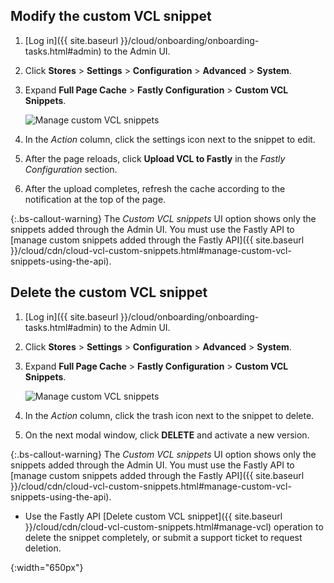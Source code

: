 ## Modify the custom VCL snippet

1. [Log in]({{ site.baseurl }}/cloud/onboarding/onboarding-tasks.html#admin) to the Admin UI.

1. Click **Stores** > **Settings** > **Configuration** > **Advanced** > **System**.

1. Expand **Full Page Cache** > **Fastly Configuration** > **Custom VCL Snippets**.

   ![Manage custom VCL snippets]

1. In the _Action_ column, click the settings icon next to the snippet to edit.

1. After the page reloads, click **Upload VCL to Fastly** in the *Fastly Configuration* section.

1. After the upload completes, refresh the cache according to the notification at the top of the page.

{:.bs-callout-warning}
The *Custom VCL snippets* UI option shows only the snippets added through the Admin UI. You must use the Fastly API to [manage custom snippets added through the Fastly API]({{ site.baseurl }}/cloud/cdn/cloud-vcl-custom-snippets.html#manage-custom-vcl-snippets-using-the-api).

## Delete the custom VCL snippet

1. [Log in]({{ site.baseurl }}/cloud/onboarding/onboarding-tasks.html#admin) to the Admin UI.

1. Click **Stores** > **Settings** > **Configuration** > **Advanced** > **System**.

1. Expand **Full Page Cache** > **Fastly Configuration** > **Custom VCL Snippets**.

   ![Manage custom VCL snippets]

1. In the _Action_ column, click the trash icon next to the snippet to delete.

1. On the next modal window, click **DELETE** and activate a new version.

{:.bs-callout-warning}
The *Custom VCL snippets* UI option shows only the snippets added through the Admin UI. You must use the Fastly API to [manage custom snippets added through the Fastly API]({{ site.baseurl }}/cloud/cdn/cloud-vcl-custom-snippets.html#manage-custom-vcl-snippets-using-the-api).
-  Use the Fastly API [Delete custom VCL snippet]({{ site.baseurl }}/cloud/cdn/cloud-vcl-custom-snippets.html#manage-vcl) operation to delete the snippet completely, or submit a support ticket to request deletion.

[Manage custom VCL snippets]: {{site.baseurl}}/common/images/cloud/cloud-fastly-manage-snippets.png
{:width="650px"}
